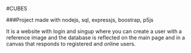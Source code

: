#CUBES

###Project made with nodejs, sql, expressjs, boostrap, p5js

It is a website with login and singup
where you can create a user with a reference image and the database is reflected on the main page and in a canvas that responds to registered and online users.
